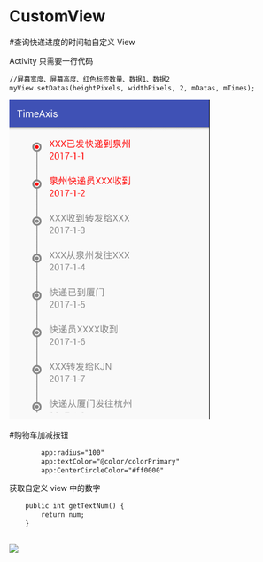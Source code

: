 # CustomView

#查询快递进度的时间轴自定义 View


Activity 只需要一行代码

```
//屏幕宽度、屏幕高度、红色标签数量、数据1、数据2
myView.setDatas(heightPixels, widthPixels, 2, mDatas, mTimes);
```

![](https://github.com/KonngGN/CustomView/blob/master/timeaxis.gif)

#购物车加减按钮

```
        app:radius="100"
        app:textColor="@color/colorPrimary"
        app:CenterCircleColor="#ff0000"
```

获取自定义 view 中的数字

```
    public int getTextNum() {
        return num;
    }
    
````

![](https://github.com/KonngGN/CustomView/blob/master/shoppingbutton.gif)
